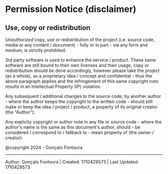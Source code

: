 # Permission Notice (disclaimer)

## Use, copy or redistribution

_Unauthorized_ copy, use or redistribution of the project (i.e. source code, media or any content / document) - fully or in part - via any form and medium, is strictly prohibited.

3rd party software is used to enhance the service / product. These same software are still bound to their own licenses and their usage, copy or redistribution should be done accordingly, however please take the project (as a whole), as a proprietary idea / concept and confidential - thus the above paragraph applies and the infringement of this same copyright note results in an Intellectual Property (IP) violation.

Any subsequent / additional changes to the source code, by another author - where the author keeps the copyright to the written code - should still make or keep the idea / project / product, a property of its original creator (the "Author").

Any explicity copyright or author note in any file or source code - where the author's name is the same as this document's author, should - be considered / correspond to / fallback to - mean property of (the owner / creator):

@copyright 2024 - Gonçalo Fontoura

***

Author: Gonçalo Fontoura | Created: 1710429573 | Last Updated: 1710429573
